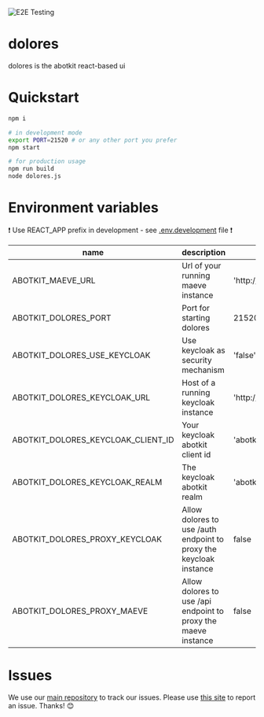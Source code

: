 ![E2E Testing](https://github.com/abotkit/dolores/workflows/E2E%20Testing/badge.svg?branch=main)

# dolores
dolores is the abotkit react-based ui 

# Quickstart

```zsh
npm i

# in development mode
export PORT=21520 # or any other port you prefer
npm start

# for production usage
npm run build
node dolores.js
```

# Environment variables

:exclamation: Use REACT_APP prefix in development - see [.env.development](.env.development) file :exclamation:

|         name        |        description             |    default                          |
|---------------------|--------------------------------|-------------------------------------|
| ABOTKIT_MAEVE_URL | Url of your running maeve instance  |   'http://localhost:3000'   |
| ABOTKIT_DOLORES_PORT | Port for starting dolores  |   21520               |
| ABOTKIT_DOLORES_USE_KEYCLOAK | Use keycloak as security mechanism | 'false' |
| ABOTKIT_DOLORES_KEYCLOAK_URL | Host of a running keycloak instance | 'http://localhost:8080' |
| ABOTKIT_DOLORES_KEYCLOAK_CLIENT_ID | Your keycloak abotkit client id | 'abotkit-local' |
| ABOTKIT_DOLORES_KEYCLOAK_REALM | The keycloak abotkit realm | 'abotkit' |
| ABOTKIT_DOLORES_PROXY_KEYCLOAK | Allow dolores to use /auth endpoint to proxy the keycloak instance | false |
| ABOTKIT_DOLORES_PROXY_MAEVE | Allow dolores to use /api endpoint to proxy the maeve instance | false |

# Issues

We use our [main repository](https://github.com/abotkit/abotkit) to track our issues. Please use [this site](https://github.com/abotkit/abotkit/issues) to report an issue. Thanks! :blush:
